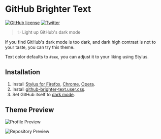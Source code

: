# GitHub Brighter Text

[![GitHub license](https://img.shields.io/github/license/wenfangdu/github-brighter-text?color=brightgreen)](https://github.com/wenfangdu/github-brighter-text/blob/main/LICENSE)
[![Twitter](https://img.shields.io/twitter/url?url=https%3A%2F%2Fgithub.com%2Fwenfangdu%2Fgithub-brighter-text)](https://twitter.com/intent/tweet?text=Wow:&url=https%3A%2F%2Fgithub.com%2Fwenfangdu%2Fgithub-brighter-text)

> ✨ Light up GitHub's dark mode

If you find GitHub's dark mode is too dark, and dark high contrast is not to your taste, you can try this theme.

Text color defaults to `#eee`, you can adjust it to your liking using Stylus.

## Installation

1. Install [Stylus for Firefox](https://addons.mozilla.org/en-US/firefox/addon/styl-us/), [Chrome](https://chrome.google.com/webstore/detail/stylus/clngdbkpkpeebahjckkjfobafhncgmne), [Opera](https://addons.opera.com/en-gb/extensions/details/stylus/).
2. Install [github-brighter-text.user.css](https://raw.githubusercontent.com/wenfangdu/github-brighter-text/main/github-brighter-text.user.css).
3. Set GitHub itself to [dark mode](https://github.com/settings/appearance).

## Theme Preview

![Profile Preview](https://raw.githubusercontent.com/wenfangdu/github-brighter-text/main/images/profile.png)

![Repository Preview](https://raw.githubusercontent.com/wenfangdu/github-brighter-text/main/images/repo.png)
